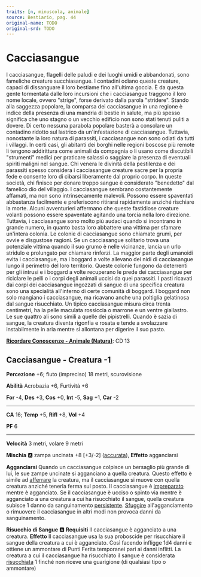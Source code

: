 ```yaml
---
traits: [n, minuscola, animale]
source: Bestiario, pag. 44
original-name: TODO
original-srd: TODO
---
```


# Cacciasangue

I cacciasangue, flagelli delle paludi e dei luoghi umidi e abbandonati, sono fameliche creature succhiasangue. I contadini odiano queste creature, capaci di dissanguare il loro bestiame fino all'ultima goccia. È da questa gente tormentata dalle loro incursioni che i cacciasangue traggono il loro nome locale, ovvero "strige", forse derivato dalla parola "stridere". Stando alla saggezza popolare, la comparsa dei cacciasangue in una regione è indice della presenza di una mandria di bestie in salute, ma più spesso significa che uno stagno o un vecchio edificio non sono stati tenuti puliti a dovere. Di certo nessuna parabola popolare basterà a consolare un contadino ridotto sul lastrico da un'infestazione di cacciasangue. Tuttavia, nonostante la loro natura di parassiti, i cacciasangue non sono odiati da tutti i villaggi. In certi casi, gli abitanti dei borghi nelle regioni boscose più remote li tengono addirittura come animali da compagnia o li usano come discutibili "strumenti" medici per praticare salassi o saggiare la presenza di eventuali spiriti maligni nel sangue. Chi venera le divinità della pestilenza e dei parassiti spesso considera i cacciasangue creature sacre per la propria fede e consente loro di cibarsi liberamente dal proprio corpo. In queste società, chi finisce per donare troppo sangue è considerato "benedetto" dal famelico dio del villaggio. I cacciasangue sembrano costantemente affamati, ma non sono intrinsecamente malevoli. Possono essere spaventati abbastanza facilmente e preferiscono ritirarsi rapidamente anziché rischiare la morte. Alcuni avventurieri affermano che queste fastidiose creature volanti possono essere spaventate agitando una torcia nella loro direzione. Tuttavia, i cacciasangue sono molto più audaci quando si incontrano in grande numero, in quanto basta loro abbattere una vittima per sfamare un'intera colonia. Le colonie di cacciasangue sono chiamate grumi, per ovvie e disgustose ragioni. Se un cacciasangue solitario trova una potenziale vittima quando il suo grumo è nelle vicinanze, lancia un urlo stridulo e prolungato per chiamare rinforzi. La maggior parte degli umanoidi evita i cacciasangue, ma i boggard a volte allevano dei nidi di cacciasangue lungo il perimetro del loro territorio. Queste colonie fungono da deterrenti per gli intrusi e i boggard a volte recuperano le prede dei cacciasangue per riciclare le pelli o i corpi degli animali uccisi da quei parassiti. I pasti ricavati dai corpi dei cacciasangue ingozzati di sangue di una specifica creatura sono una specialità all'interno di certe comunità di boggard. I boggard non solo mangiano i cacciasangue, ma ricavano anche una poltiglia gelatinosa dal sangue risucchiato. Un tipico cacciasangue misura circa trenta centimetri, ha la pelle maculata rossiccia o marrone e un ventre giallastro. Le sue quattro ali sono simili a quelle dei pipistrelli. Quando è sazia di sangue, la creatura diventa rigonfia e rosata e tende a svolazzare instabilmente in aria mentre si allontana per digerire il suo pasto.

**[Ricordare Conoscenze - Animale (Natura)](/azioni/ricordare-conoscenze)**: CD 13

## Cacciasangue - Creatura -1

**Percezione** +6; fiuto (impreciso) 18 metri, scurovisione

**Abilità** Acrobazia +6, Furtività +6

**For** -4, **Des** +3, **Cos** +0, **Int** -5, **Sag** +1, **Car** -2

***

**CA** 16; **Temp** +5, **Rifl** +8, **Vol** +4

**PF** 6

***

**Velocità** 3 metri, volare 9 metri

**Mischia** :a: zampa uncinata +8 \[+3/-2] ([accurata](/tratti/accurata)), **Effetto** agganciarsi

**Agganciarsi** Quando un cacciasangue colpisce un bersaglio più grande di lui, le sue zampe uncinate si agganciano a quella creatura. Questo effetto è simile ad [afferrare](/condizioni/afferrato) la creatura, ma il cacciasangue si muove con quella creatura anziché tenerla ferma sul posto. Il cacciasangue è [impreparato](/condizioni/impreparato) mentre è agganciato. Se il cacciasangue è ucciso o spinto via mentre è agganciato a una creatura a cui ha risucchiato il sangue, quella creatura subisce 1 danno da sanguinamento [persistente](/condizioni/danno-persistente). [Sfuggire](/azioni/sfuggire) all'agganciamento o rimuovere il cacciasangue in altri modi non provoca danni da sanguinamento.

**Risucchio di Sangue** :a: **Requisiti** Il cacciasangue è agganciato a una creatura. **Effetto** Il cacciasangue usa la sua proboscide per risucchiare il sangue della creatura a cui è agganciato. Così facendo infligge 1d4 danni e ottiene un ammontare di Punti Ferita temporanei pari ai danni inflitti. La creatura a cui il cacciasangue ha risucchiato il sangue è considerata [risucchiata](/condizioni/risucchiato) 1 finché non riceve una guarigione (di qualsiasi tipo o ammontare)
